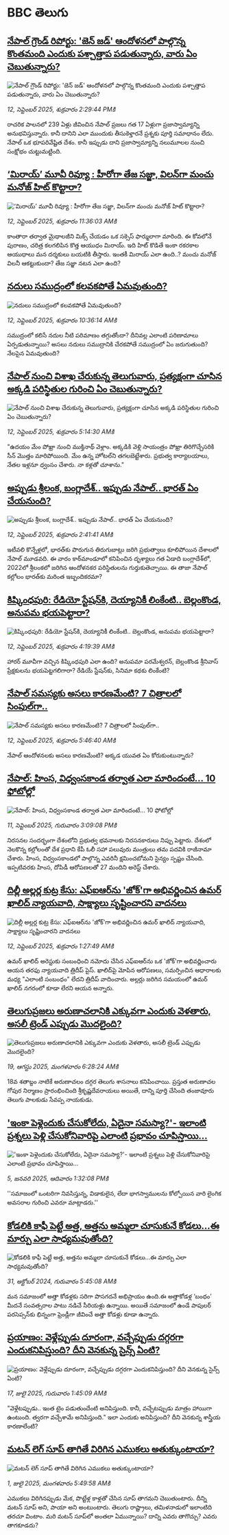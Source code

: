 # BBC తెలుగు## [నేపాల్ గ్రౌండ్ రిపోర్టు:  'జెన్ జడ్' ఆందోళనలో పాల్గొన్న కొంతమంది ఎందుకు పశ్చాత్తాప పడుతున్నారు, వారు ఏం చెబుతున్నారు? ](https://www.bbc.com/telugu/articles/cgj15gwjw18o?at_medium=RSS&at_campaign=rss?at_campaign=githubrss)![నేపాల్ గ్రౌండ్ రిపోర్టు:  'జెన్ జడ్' ఆందోళనలో పాల్గొన్న కొంతమంది ఎందుకు పశ్చాత్తాప పడుతున్నారు, వారు ఏం చెబుతున్నారు? ](https://ichef.bbci.co.uk/ace/ws/240/cpsprodpb/1fd1/live/28524820-8fe1-11f0-9cf6-cbf3e73ce2b9.jpg)_12, సెప్టెంబర్ 2025, శుక్రవారం 2:29:44 PMకి_రాచరిక పాలనలో 239 ఏళ్లు  జీవించిన నేపాల్ ప్రజలు  గత  17 ఏళ్లుగా  ప్రజాస్వామ్యాన్ని అనుభవిస్తున్నారు.  కానీ దానిని ఎలా ముందుకు తీసుకెళ్తారనే ప్రశ్నకు పూర్తి సమాధానం లేదు. నేపాల్ ఒక భూపరివేష్టిత దేశం.  కానీ ఇప్పుడు దాని ప్రజాస్వామ్యాన్ని నలుమూలల నుంచి సంక్షోభం చుట్టుమట్టింది.## [‘మిరాయ్’ మూవీ రివ్యూ : హీరోగా తేజ సజ్జా, విలన్‌గా మంచు మనోజ్ హిట్ కొట్టారా? ](https://www.bbc.com/telugu/articles/c1jzpx1133xo?at_medium=RSS&at_campaign=rss?at_campaign=githubrss)![‘మిరాయ్’ మూవీ రివ్యూ : హీరోగా తేజ సజ్జా, విలన్‌గా మంచు మనోజ్ హిట్ కొట్టారా? ](https://ichef.bbci.co.uk/ace/ws/240/cpsprodpb/79ad/live/d0efaf20-8fca-11f0-8e71-9fb5a66334eb.jpg)_12, సెప్టెంబర్ 2025, శుక్రవారం 11:36:03 AMకి_కాంతారా త‌ర్వాత మైథాల‌జీని మిక్స్ చేయ‌డం ఒక స‌క్సెస్ ఫార్ములాగా మారింది. ఈ కోవలోనే పురాణం, చ‌రిత్ర క‌ల‌గలిపిన కొత్త ఆయుధం మిరాయ్. ఇది హిట్ కొడితే ఇంకా ర‌క‌ర‌కాల ఆయుధాలు మ‌న ద‌ర్శ‌కులు బ‌య‌టికి తీస్తారు. ఇంతకీ మిరాయ్ ఎలా ఉంది..? మంచు మనోజ్ విలనీ ఆకట్టుకుందా? తేజ సజ్జా నటన ఎలా ఉంది?## [నదులు సముద్రంలో కలవకపోతే ఏమవుతుంది?](https://www.bbc.com/telugu/articles/c8xrqnvw1l8o?at_medium=RSS&at_campaign=rss?at_campaign=githubrss)![నదులు సముద్రంలో కలవకపోతే ఏమవుతుంది?](https://ichef.bbci.co.uk/ace/ws/240/cpsprodpb/47df/live/39b46ce0-8f1b-11f0-b391-6936825093bd.jpg)_12, సెప్టెంబర్ 2025, శుక్రవారం 10:36:14 AMకి_సముద్రంలో కలిసే నదుల నీటి పరిమాణం తగ్గుతోందా? దీనివల్ల ఎలాంటి పరిణామాలు ఏర్పడుతున్నాయి? అసలు నదులు సముద్రానికి చేరకపోతే సముద్రంలో ఏం జరుగుతుంది? నేలపైన ఏమవుతుంది?## [నేపాల్ నుంచి విశాఖ చేరుకున్న తెలుగువారు, ప్రత్యక్షంగా చూసిన అక్కడి పరిస్థితుల గురించి ఏం చెబుతున్నారు? ](https://www.bbc.com/telugu/articles/cr4q2l5yg1vo?at_medium=RSS&at_campaign=rss?at_campaign=githubrss)![నేపాల్ నుంచి విశాఖ చేరుకున్న తెలుగువారు, ప్రత్యక్షంగా చూసిన అక్కడి పరిస్థితుల గురించి ఏం చెబుతున్నారు? ](https://ichef.bbci.co.uk/ace/ws/240/cpsprodpb/ae8c/live/171a20a0-8f96-11f0-8aff-712b773d3144.jpg)_12, సెప్టెంబర్ 2025, శుక్రవారం 5:14:30 AMకి_"ఉదయం మేం పోఖ్రా నుంచి ముక్తినాథ్ వెళ్లాం. అక్కడికి వెళ్లి సాయంత్రం పోఖ్రా తిరిగొచ్చేసరికి సీన్ మొత్తం మారిపోయింది. మేం ఉన్న హోటల్‌ని తగలబెట్టేశారు. ప్రభుత్వ కార్యాలయాలు, నేతల ఇళ్లనూ ధ్వంసం చేశారు. నా కళ్లతో చూశాను."## [అప్పుడు శ్రీలంక, బంగ్లాదేశ్.. ఇప్పుడు నేపాల్.. భారత్ ఏం చేయనుంది?](https://www.bbc.com/telugu/articles/c8643npw84xo?at_medium=RSS&at_campaign=rss?at_campaign=githubrss)![అప్పుడు శ్రీలంక, బంగ్లాదేశ్.. ఇప్పుడు నేపాల్.. భారత్ ఏం చేయనుంది?](https://ichef.bbci.co.uk/ace/ws/240/cpsprodpb/45c2/live/67499cf0-8f18-11f0-84c8-99de564f0440.jpg)_12, సెప్టెంబర్ 2025, శుక్రవారం 2:41:41 AMకి_ఇటీవలి కొన్నేళ్లలో, భారత్‌కు పొరుగున తిరుగుబాట్లు జరిగి ప్రభుత్వాలు కూలిపోయిన దేశాలలో నేపాల్ మూడవది. ఈ వారం కాఠ్‌మాండూలో కనిపించిన దృశ్యాలు గత ఏడాది బంగ్లాదేశ్‌లో, 2022లో శ్రీలంకలో జరిగిన ఆందోళనకర పరిస్థితులను గుర్తుకుతెచ్చాయి. ఈ తాజా నేపాల్ కల్లోలం భారత్‌కు మరింత ఇబ్బందికరమా?## [కిష్కింధపురి: రేడియో స్టేషన్‌కి, దెయ్యానికీ లింకేంటి.. బెల్లంకొండ, అనుపమ భయపెట్టారా?](https://www.bbc.com/telugu/articles/c98e1dl5rw1o?at_medium=RSS&at_campaign=rss?at_campaign=githubrss)![కిష్కింధపురి: రేడియో స్టేషన్‌కి, దెయ్యానికీ లింకేంటి.. బెల్లంకొండ, అనుపమ భయపెట్టారా?](https://ichef.bbci.co.uk/ace/ws/240/cpsprodpb/d081/live/405389f0-8f8e-11f0-965e-3d9a26f202e5.png)_12, సెప్టెంబర్ 2025, శుక్రవారం 4:19:39 AMకి_హారర్ మూవీగా వచ్చిన కిష్కింధపురి ఎలా ఉంది? అనుపమా పరమేశ్వరన్, బెల్లంకొండ శ్రీనివాస్ ప్రేక్షకులను భయపెట్టగలిగారా? రేడియే స్టేషన్‌కు, సినిమా కథకు లింకేంటి?## [నేపాల్‌ సమస్యకు అసలు కారణమేంటి? 7 చిత్రాలలో సింపుల్‌గా..](https://www.bbc.com/telugu/articles/cg5ed2dvey2o?at_medium=RSS&at_campaign=rss?at_campaign=githubrss)![నేపాల్‌ సమస్యకు అసలు కారణమేంటి? 7 చిత్రాలలో సింపుల్‌గా..](https://ichef.bbci.co.uk/ace/standard/240/cpsprodpb/b2b5/live/aa2f20c0-8fa0-11f0-9cf6-cbf3e73ce2b9.jpg)_12, సెప్టెంబర్ 2025, శుక్రవారం 5:46:40 AMకి_నేపాల్ ఆందోళనలకు అసలు కారణమేంటి? అక్కడ యువత ఏం కోరుకుంటున్నారు?## [నేపాల్: హింస, విధ్వంసకాండ తర్వాత ఎలా మారిందంటే... 10 ఫోటోల్లో ](https://www.bbc.com/telugu/articles/c3w5803n2j8o?at_medium=RSS&at_campaign=rss?at_campaign=githubrss)![నేపాల్: హింస, విధ్వంసకాండ తర్వాత ఎలా మారిందంటే... 10 ఫోటోల్లో ](https://ichef.bbci.co.uk/ace/standard/240/cpsprodpb/2708/live/d39b8f20-8f23-11f0-9cf6-cbf3e73ce2b9.jpg)_11, సెప్టెంబర్ 2025, గురువారం 3:09:08 PMకి_నిరసనల సందర్భంగా దేశంలోని ప్రభుత్వ భవనాలకు నిరసనకారులు నిప్పు పెట్టారు.
దేశంలో నెలకొన్న కల్లోలంతో దేశ ప్రధాని కేపీ ఓలీ సహా పలువురు మంత్రులు తమ పదవికి రాజీనామా చేశారు. హింస, విధ్వంసకాండలో పాల్గొన్న ఎవరినీ క్షమించబోమని సైన్యం స్పష్టం చేసింది. ఇప్పటివరకు హింస, దోపిడీ ఆరోపణలతో 27 మందిని అరెస్ట్ చేశారు.## [దిల్లీ అల్లర్ల కుట్ర కేసు: ఎఫ్‌ఐఆర్‌ను 'జోక్'గా అభివర్ణించిన ఉమర్ ఖాలిద్ న్యాయవాది, సాక్ష్యాలు సృష్టించారని వాదనలు](https://www.bbc.com/telugu/articles/cy7y5g721vdo?at_medium=RSS&at_campaign=rss?at_campaign=githubrss)![దిల్లీ అల్లర్ల కుట్ర కేసు: ఎఫ్‌ఐఆర్‌ను 'జోక్'గా అభివర్ణించిన ఉమర్ ఖాలిద్ న్యాయవాది, సాక్ష్యాలు సృష్టించారని వాదనలు](https://ichef.bbci.co.uk/ace/ws/240/cpsprodpb/a486/live/cb0528c0-87c7-11f0-9cf6-cbf3e73ce2b9.jpg)_12, సెప్టెంబర్ 2025, శుక్రవారం 1:27:49 AMకి_ఉమర్ ఖాలిద్ అరెస్టుకు సంబంధించి నమోదు చేసిన ఎఫ్‌ఐఆర్‌ను ఒక 'జోక్'గా అభివర్ణించారు ఆయన తరఫు న్యాయవాది త్రిదీప్ పైస్. ఖాలిద్‌పై మోపిన ఆరోపణలు, సమర్పించిన ఆధారాలకు మధ్య "ఎలాంటి సంబంధం" లేదని త్రిదీప్ వాదించారు. అల్లర్లు జరిగిన సమయంలో ఉమర్ ఖాలిద్ నగరంలో కూడా లేరని ఆయన అన్నారు.## [తెలుగుప్రజలు అరుణాచలానికి ఎక్కువగా ఎందుకు వెళతారు, అసలీ ట్రెండ్ ఎప్పుడు మొదలైంది? ](https://www.bbc.com/telugu/articles/c8jp32zrzxpo?at_medium=RSS&at_campaign=rss?at_campaign=githubrss)![తెలుగుప్రజలు అరుణాచలానికి ఎక్కువగా ఎందుకు వెళతారు, అసలీ ట్రెండ్ ఎప్పుడు మొదలైంది? ](https://ichef.bbci.co.uk/ace/ws/240/cpsprodpb/cf2d/live/01932bf0-7d85-11f0-98a0-956f61945264.jpg)_19, ఆగస్టు 2025, మంగళవారం 6:28:24 AMకి_18వ శతాబ్దం నాటికే అరుణాచలం దగ్గర తెలుగు శాసనాలు కనిపించాయి. ప్రస్తుత అరుణాచల గోపుర నిర్మాణం ప్రారంభించింది శ్రీకృష్ణదేవరాయలు అయితే, దాన్ని పూర్తి చేసింది తంజావూరు తెలుగు పాలకుడు సేవప్ప నాయకుడు.## ['ఇంకా పెళ్లెందుకు చేసుకోలేదు, ఏదైనా సమస్యా?'- ఇలాంటి ప్రశ్నలు పెళ్లి చేసుకోనివారిపై ఎలాంటి ప్రభావం చూపిస్తాయి... ](https://www.bbc.com/telugu/articles/cgq1w3lz7yyo?at_medium=RSS&at_campaign=rss?at_campaign=githubrss)!['ఇంకా పెళ్లెందుకు చేసుకోలేదు, ఏదైనా సమస్యా?'- ఇలాంటి ప్రశ్నలు పెళ్లి చేసుకోనివారిపై ఎలాంటి ప్రభావం చూపిస్తాయి... ](https://ichef.bbci.co.uk/ace/ws/240/cpsprodpb/f6de/live/72c94a60-cb3e-11ef-87df-d575b9a434a4.jpg)_5, జనవరి 2025, ఆదివారం 1:32:08 PMకి_''సమాజంలో ఒంటరిగా నివసిస్తున్న, విడాకులైన, లేదా భాగస్వాములను కోల్పోయిన వారి లైంగిక అవసరాల గురించి ఎవరూ మాట్లాడరు.''## [కోడలికి కాఫీ పెట్టే అత్త, అత్తను అమ్మలా చూసుకునే కోడలు...ఈ మార్పు ఎలా సాధ్యమవుతోంది?](https://www.bbc.com/telugu/articles/c1l41zl8el2o?at_medium=RSS&at_campaign=rss?at_campaign=githubrss)![కోడలికి కాఫీ పెట్టే అత్త, అత్తను అమ్మలా చూసుకునే కోడలు...ఈ మార్పు ఎలా సాధ్యమవుతోంది?](https://ichef.bbci.co.uk/ace/ws/240/cpsprodpb/2b61/live/9176a6d0-8b0e-11ef-a81b-b1eda9741da3.jpg)_31, అక్టోబర్ 2024, గురువారం 5:45:08 AMకి_మన సమాజంలో అత్తా కోడళ్లకు సరిగా పొసగదనే అభిప్రాయం ఉంది.ఈ అత్తాకోడళ్ల ‘బంధం’ మీదనే సంవత్సరాల పాటు నడిచే సీరియళ్లు ఉన్నాయి. అయితే సమాజంలో ఉండే పాపులర్ పరసెప్సన్‌కు భిన్నంగా ఫ్రెండ్లీగా జీవించే అత్తా కోడళ్లు కూడా ఉన్నారు.## [ప్రయాణం: వెళ్లేప్పుడు దూరంగా, వచ్చేప్పుడు దగ్గరగా ఎందుకనిపిస్తుంది? దీని వెనకున్న సైన్స్ ఏంటి?](https://www.bbc.com/telugu/articles/c0l4y727n1jo?at_medium=RSS&at_campaign=rss?at_campaign=githubrss)![ప్రయాణం: వెళ్లేప్పుడు దూరంగా, వచ్చేప్పుడు దగ్గరగా ఎందుకనిపిస్తుంది? దీని వెనకున్న సైన్స్ ఏంటి?](https://ichef.bbci.co.uk/ace/ws/240/cpsprodpb/054c/live/6957c010-62b0-11f0-8e78-11023c48a856.png)_17, జులై 2025, గురువారం 1:45:09 AMకి_"వెళ్లేటప్పుడు.. ఇంత టైం పడుతుందేంటి అనిపిస్తుంది. కానీ, వచ్చేటప్పుడు మాత్రం హాయిగా ఉంటుంది. త్వరగా వచ్చేశామే అనిపిస్తుంది." ఇలా ఎందుకు అనిపిస్తుంది? దీని వెనకున్న శాస్త్రీయ కారణాలేంటి?## [మటన్ లెగ్ సూప్ తాగితే విరిగిన ఎముకలు అతుక్కుంటాయా?](https://www.bbc.com/telugu/articles/c0l4g92j8kzo?at_medium=RSS&at_campaign=rss?at_campaign=githubrss)![మటన్ లెగ్ సూప్ తాగితే విరిగిన ఎముకలు అతుక్కుంటాయా?](https://ichef.bbci.co.uk/ace/ws/240/cpsprodpb/b31e/live/cce532c0-6d41-11f0-9462-bb509dc78127.jpg)_1, జులై 2025, మంగళవారం 5:49:58 AMకి_ఎముకలు విరిగినప్పుడు మేక, పొట్టేళ్ల కాళ్లతో చేసిన సూప్ తాగమని చెబుతుంటారు. దీన్ని మటన్ సూప్ అని, పాయా అని అంటుంటారు. తెలుగు రాష్ట్రాలు, తమిళనాడులో ఇలాంటిది తరచూ వింటాం. మరి మటన్ సూప్‌లో అంతలా ఏమున్నాయి? దాన్ని ఎవరు తాగొచ్చు? ఎవరు తాగకూడదు?